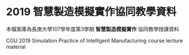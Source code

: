 # 2019 智慧製造模擬實作協同教學資料

本檔案庫為長庚大學107學年度第3學期 **智慧製造模擬實作** 協同教學授課資料

CGU 2019 Simulation Practice of Intelligent Manufacturing course lecture material
